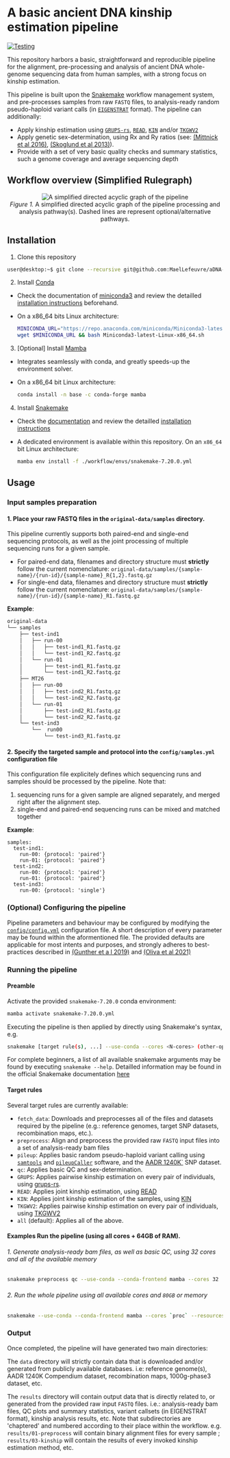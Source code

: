 # A basic ancient DNA kinship estimation pipeline

[![Testing](https://github.com/MaelLefeuvre/aDNA-pipeline/actions/workflows/testing.yml/badge.svg)](https://github.com/MaelLefeuvre/aDNA-pipeline/actions/workflows/testing.yml) 

This repository harbors a basic, straightforward and reproducible pipeline for the alignment, pre-processing and analysis of ancient DNA whole-genome sequencing data from human samples, with a strong focus on kinship estimation.

This pipeline is built upon the [Snakemake](https://snakemake.readthedocs.io/en/stable/) workflow management system, and pre-processes samples from raw `FASTQ` files, to analysis-ready random pseudo-haploid variant calls (in [`EIGENSTRAT`](https://reich.hms.harvard.edu/software/InputFileFormats) format). The pipeline can additionally:

- Apply kinship estimation using [`GRUPS-rs`](https://doi.org/10.47248/hpgg2404010001), [`READ`](https://doi.org/10.1371/journal.pone.0195491), [`KIN`](https://doi.org/10.1186/s13059-023-02847-7) and/or [`TKGWV2`](https://www.nature.com/articles/s41598-021-00581-3)
- Apply genetic sex-determination, using Rx and Ry ratios (see: [(Mittnick et al 2016)](https://doi.org/10.1371/journal.pone.0163019), [(Skoglund et al 2013)](https://doi.org/10.1016/j.jas.2013.07.004)).
- Provide with a set of very basic quality checks and summary statistics, such a genome coverage and average sequencing depth

## Workflow overview (Simplified Rulegraph)

<p align="center">
  <img src="dags/simplified-rulegraph.svg" alt="A simplified directed acyclic graph of the pipeline">
  <br>
  <caption>
      <em>Figure 1.</em> A simplified directed acyclic graph of the pipeline processing and analysis pathway(s). Dashed lines are represent optional/alternative pathways. 
  </caption>
</p>

## Installation

01. Clone this repository

  ```Bash
user@desktop:~$ git clone --recursive git@github.com:MaelLefeuvre/aDNA-pipeline.git
  ```

02. Install [Conda](https://docs.conda.io/en/latest/)

  - Check the documentation of [miniconda3](https://docs.conda.io/en/latest/miniconda.html) and review the detailled [installation instructions](https://docs.conda.io/projects/conda/en/latest/user-guide/install/index.html) beforehand.

  - On a x86_64 bits Linux architecture:

    ```Bash
    MINICONDA_URL="https://repo.anaconda.com/miniconda/Miniconda3-latest-Linux-x86_64.sh"
    wget $MINICONDA_URL && bash Miniconda3-latest-Linux-x86_64.sh
    ```

03. [Optional] Install [Mamba](https://github.com/mamba-org/mamba)

  - Integrates seamlessly with conda, and greatly speeds-up the environment solver.

  - On a x86_64 bit Linux architecture:

    ```Bash
    conda install -n base -c conda-forge mamba
    ```

04. Install [Snakemake](https://snakemake.github.io/)

  - Check the [documentation](https://snakemake.readthedocs.io/en/stable/) and review the detailled [installation instructions](https://snakemake.readthedocs.io/en/stable/getting_started/installation.html)

  - A dedicated environment is available within this repository. On an `x86_64` bit Linux architecture:

    ```bash
    mamba env install -f ./workflow/envs/snakemake-7.20.0.yml
    ```

## Usage

### Input samples preparation 

#### 1. Place your raw FASTQ files in the `original-data/samples` directory.

This pipeline currently supports both paired-end and single-end sequencing protocols, as well as the joint processing of multiple sequencing runs for a given sample.

  - For paired-end data, filenames and directory structure must **strictly** follow the current nomenclature: 
    `original-data/samples/{sample-name}/{run-id}/{sample-name}_R{1,2}.fastq.gz`
  - For single-end data, filenames and directory structure must **strictly** follow the current nomenclature:
    `original-data/samples/{sample-name}/{run-id}/{sample-name}_R1.fastq.gz`

  
**Example**:
```Bash
original-data
└── samples
    ├── test-ind1
    │   ├── run-00
    │   │   ├── test-ind1_R1.fastq.gz
    │   │   └── test-ind1_R2.fastq.gz
    │   └── run-01
    │       ├── test-ind1_R1.fastq.gz
    │       └── test-ind1_R2.fastq.gz
    ├── MT26
    │   ├── run-00
    │   │   ├── test-ind2_R1.fastq.gz
    │   │   └── test-ind2_R2.fastq.gz
    │   └── run-01
    │       ├── test-ind2_R1.fastq.gz
    │       └── test-ind2_R2.fastq.gz
    └── test-ind3
        └──  run00
            └── test-ind3_R1.fastq.gz
```

#### 2. Specify the targeted sample and protocol into the `config/samples.yml` configuration file

This configuration file explicitely defines which sequencing runs and samples should be processed by the pipeline. Note that:

1. sequencing runs for a given sample are aligned separately, and merged right after the alignment step.
2. single-end and paired-end sequencing runs can be mixed and matched together

**Example**:

```
samples:
  test-ind1:
    run-00: {protocol: 'paired'}
    run-01: {protocol: 'paired'}
  test-ind2:
    run-00: {protocol: 'paired'}
    run-01: {protocol: 'paired'}
  test-ind3:
    run-00: {protocol: 'single'}
```

### (Optional) Configuring the pipeline

Pipeline parameters and behaviour may be configured by modifying the [`config/config.yml`](/config/config.yml) configuration file. A short description of every parameter may be found within the aformentioned file. The provided defaults are applicable for most intents and purposes, and strongly adheres to best-practices described in [(Gunther et a l 2019)](https://doi.org/10.1371/journal.pgen.1008302) and [(Oliva et al 2021)](https://doi.org/10.1093/bib/bbab076)

### Running the pipeline

#### Preamble

Activate the provided `snakemake-7.20.0` conda environment:
```Bash
mamba activate snakemake-7.20.0.yml
```

Executing the pipeline is then applied by directly using Snakemake's syntax, e.g.

```bash
snakemake [target rule(s), ...] --use-conda --cores <N-cores> (other-optional-arguments ...)
```

For complete beginners, a list of all available snakemake arguments may be found by executing `snakemake --help`. Detailled information may be found in the official Snakemake documentation [here](https://snakemake.readthedocs.io/en/stable/executing/cli.html)


#### Target rules

Several target rules are currently available:

- `fetch_data`: Downloads and preprocesses all of the files and datasets required by the pipeline (e.g.: reference genomes, target SNP datasets, recombination maps, etc.).
- `preprocess`: Align and preprocess the provided raw `FASTQ` input files into a set of analysis-ready bam files
- `pileup`: Applies basic random pseudo-haploid variant calling using [`samtools`](http://www.htslib.org/doc/samtools-mpileup.html) and [`pileupCaller`](https://github.com/stschiff/sequenceTools) software, and the [AADR 1240K`](https://doi.org/10.7910/DVN/FFIDCW) SNP dataset.
- `qc`: Applies basic QC and sex-determination.
- `GRUPS`: Applies pairwise kinship estimation on every pair of individuals, using [grups-rs](https://github.com/MaelLefeuvre/grups-rs).
- `READ`: Applies joint kinship estimation, using [READ](https://bitbucket.org/tguenther/read)
- `KIN`: Applies joint kinship estimation of the samples, using [KIN](https://github.com/DivyaratanPopli/Kinship_Inference)
- `TKGWV2`: Applies pairwise kinship estimation on every pair of individuals, using [TKGWV2](https://github.com/danimfernandes/tkgwv2)
- `all` (default): Applies all of the above.

#### Examples Run the pipeline (using all cores + 64GB of RAM).

###### 1. Generate analysis-ready bam files, as well as basic QC, using 32 cores and all of the available memory
```Bash
snakemake preprocess qc --use-conda --conda-frontend mamba --cores 32
```

###### 2. Run the whole pipeline using all available cores and `80GB` or memory
```Bash
snakemake --use-conda --conda-frontend mamba --cores `proc` --resources mem_mb=80000 --printshellcmds --rerun-incomplete 
```

### Output

Once completed, the pipeline will have generated two main directories:

The `data` directory will strictly contain data that is downloaded and/or generated from publicly available databases. i.e: reference genome(s), AADR 1240K Compendium dataset, recombination maps, 1000g-phase3 dataset, etc. 

The `results` directory will contain output data that is directly related to, or generated from the provided raw input `FASTQ` files. i.e.: analysis-ready bam files, QC plots and summary statistics, variant callsets (in EIGENSTRAT format), kinship analysis results, etc. Note that subdirectories are 'chaptered' and numbered according to their place within the workflow. e.g. `results/01-preprocess` will contain binary alignment files for every sample ; `results/03-kinship` will contain the results of every invoked kinship estimation method, etc.


